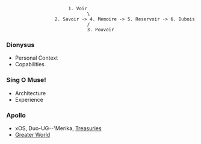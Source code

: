                            1. Voir
                                  \
                      2. Savoir -> 4. Memoire -> 5. Reservoir -> 6. Dubois
                                  /
                                  3. Pouvoir

### Dionysus
- Personal Context
- Copabilities
  
### Sing O Muse!
- Architecture
- Experience
  
### Apollo
- xOS, Duo-UG--'Merika, [Treasuries](https://www.reuters.com/article/uganda-treasuries-idAFL5N17H24X/)
- [Greater World](https://en.wikipedia.org/wiki/Foreign_Account_Tax_Compliance_Act)
